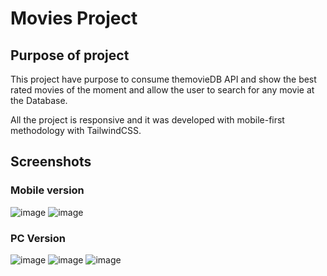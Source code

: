 <h1>Movies Project</h1>

<h2>Purpose of project</h2>
<p>This project have purpose to consume themovieDB API and show the best rated movies of the moment and allow the user to search for any movie at the Database.</p>
<p>All the project is responsive and it was developed with mobile-first methodology with TailwindCSS.</p>

<h2>Screenshots</h2>
<h3>Mobile version</h3>

![image](https://user-images.githubusercontent.com/77880134/218167827-eb9a0aa1-5b29-42bc-be15-e717695d4364.png)
![image](https://user-images.githubusercontent.com/77880134/218167902-a6bea368-67cc-447c-98fe-e4dc1b5d541c.png)


<h3>PC Version</h3>

![image](https://user-images.githubusercontent.com/77880134/218168051-41981a86-c297-4fb8-9073-193a4d4beb4c.png)
![image](https://user-images.githubusercontent.com/77880134/218168120-4bfef377-f5a3-4df8-8c84-377687bf82a2.png)
![image](https://user-images.githubusercontent.com/77880134/218168278-f4707ba4-bf16-4f2b-b252-8e67520538c3.png)
